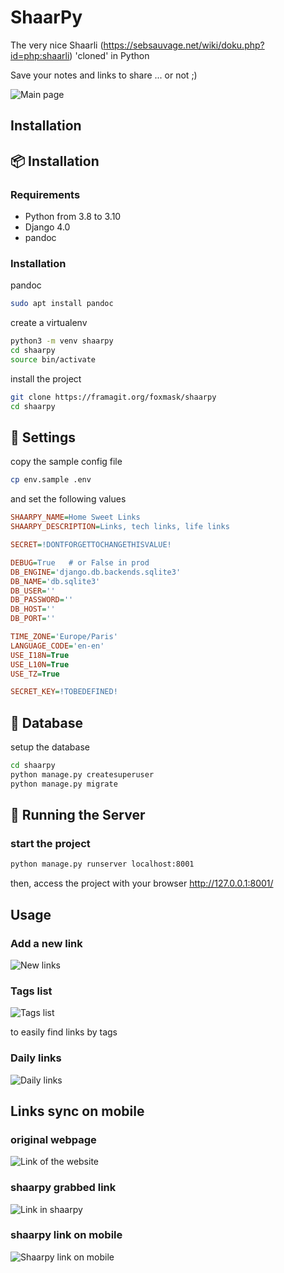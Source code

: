 # ShaarPy 

The very nice Shaarli (https://sebsauvage.net/wiki/doku.php?id=php:shaarli) 'cloned' in Python

Save your notes and links to share ... or not ;) 

![Main page](https://framagit.org/foxmask/shaarpy/-/raw/main/docs/shaarpy_home.png)

## Installation
## :package: Installation

### Requirements 

* Python from 3.8 to 3.10
* Django 4.0
* pandoc

### Installation

pandoc

```bash
sudo apt install pandoc
```

create a virtualenv

```bash
python3 -m venv shaarpy
cd shaarpy
source bin/activate
```

install the project

```bash
git clone https://framagit.org/foxmask/shaarpy
cd shaarpy
```

##  :wrench: Settings

copy the sample config file

```bash
cp env.sample .env
```

and set the following values

```ini
SHAARPY_NAME=Home Sweet Links
SHAARPY_DESCRIPTION=Links, tech links, life links

SECRET=!DONTFORGETTOCHANGETHISVALUE!

DEBUG=True   # or False in prod
DB_ENGINE='django.db.backends.sqlite3'
DB_NAME='db.sqlite3'
DB_USER=''
DB_PASSWORD=''
DB_HOST=''
DB_PORT=''

TIME_ZONE='Europe/Paris'
LANGUAGE_CODE='en-en'
USE_I18N=True
USE_L10N=True
USE_TZ=True

SECRET_KEY=!TOBEDEFINED!
```

## :dvd: Database

setup the database

```bash
cd shaarpy
python manage.py createsuperuser
python manage.py migrate
```

## :mega: Running the Server
### start the project

```bash
python manage.py runserver localhost:8001
```

then, access the project with your browser http://127.0.0.1:8001/

## Usage

### Add a new link

![New links](https://framagit.org/foxmask/shaarpy/-/raw/main/docs/new_link.png)

### Tags list 

![Tags list](https://framagit.org/foxmask/shaarpy/-/raw/main/docs/tags_list.png)

to easily find links by tags

### Daily links

![Daily links](https://framagit.org/foxmask/shaarpy/-/raw/main/docs/daily.png)


## Links sync on mobile

### original webpage 

![Link of the website](https://framagit.org/foxmask/shaarpy/-/raw/main/docs/shaarpy_article_website.png)

### shaarpy grabbed link

![Link in shaarpy](https://framagit.org/foxmask/shaarpy/-/raw/main/docs/shaarpy_article.png)

### shaarpy link on mobile

![Shaarpy link on mobile](https://framagit.org/foxmask/shaarpy/-/raw/main/docs/article_mobile.png)
